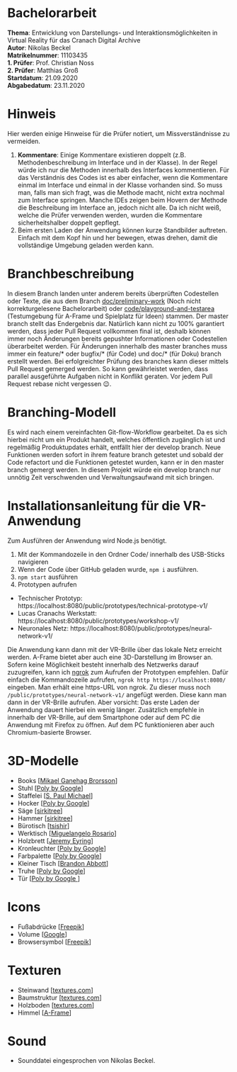 # Bachelorarbeit
**Thema**: Entwicklung von Darstellungs- und Interaktionsmöglichkeiten in Virtual Reality für das Cranach Digital Archive  
**Autor**: Nikolas Beckel  
**Matrikelnummer**: 11103435  
**1. Prüfer**: Prof. Christian Noss  
**2. Prüfer**: Matthias Groß  
**Startdatum**: 21.09.2020  
**Abgabedatum**: 23.11.2020  

# Hinweis
Hier werden einige Hinweise für die Prüfer notiert, um Missverständnisse zu vermeiden.
1. **Kommentare**: Einige Kommentare existieren doppelt (z.B. Methodenbeschreibung im Interface und in der Klasse). In der Regel würde ich nur die Methoden innerhalb des Interfaces kommentieren. Für das Verständnis des Codes ist es aber einfacher, wenn die Kommentare einmal im Interface und einmal in der Klasse vorhanden sind. So muss man, falls man sich fragt, was die Methode macht, nicht extra nochmal zum Interface springen. Manche IDEs zeigen beim Hovern der Methode die Beschreibung im Interface an, jedoch nicht alle. Da ich nicht weiß, welche die Prüfer verwenden werden, wurden die Kommentare sicherheitshalber doppelt gepflegt.
2. Beim ersten Laden der Anwendung können kurze Standbilder auftreten. Einfach mit dem Kopf hin und her bewegen, etwas drehen, damit die vollständige Umgebung geladen
werden kann.

# Branchbeschreibung
In diesem Branch landen unter anderem bereits überprüften Codestellen oder Texte, die aus dem Branch [doc/preliminary-work](https://github.com/nikolasbeckel/Bachelorarbeit/tree/doc/preliminary-work) (Noch nicht korrekturgelesene Bachelorarbeit) oder [code/playground-and-testarea](https://github.com/nikolasbeckel/Bachelorarbeit/tree/code/playground-and-test-area) (Testumgebung für A-Frame und Spielplatz für Ideen) stammen. Der master branch stellt das Endergebnis dar. Natürlich kann nicht zu 100% garantiert werden, dass jeder Pull Request vollkommen final ist, deshalb können immer noch Änderungen bereits gepushter Informationen oder Codestellen überarbeitet werden. Für Änderungen innerhalb des master branches muss immer ein feature/* oder bugfix/* (für Code) und doc/* (für Doku) branch erstellt werden. Bei erfolgreichter Prüfung des branches kann dieser mittels Pull Request gemerged werden. So kann gewährleistet werden, dass parallel ausgeführte Aufgaben nicht in Konflikt geraten. Vor jedem Pull Request rebase nicht vergessen 😉.

# Branching-Modell
Es wird nach einem vereinfachten Git-flow-Workflow gearbeitet. Da es sich hierbei nicht um ein Produkt handelt, welches öffentlich zugänglich ist und regelmäßig Produktupdates erhält, entfällt hier der develop branch. Neue Funktionen werden sofort in ihrem feature branch getestet und sobald der Code refactort und die Funktionen getestet wurden, kann er in den master branch gemergt werden. In diesem Projekt würde ein develop branch nur unnötig Zeit verschwenden und Verwaltungsaufwand mit sich bringen.

# Installationsanleitung für die VR-Anwendung
Zum Ausführen der Anwendung wird Node.js benötigt.
1. Mit der Kommandozeile in den Ordner Code/ innerhalb des USB-Sticks navigieren
2. Wenn der Code über GitHub geladen wurde, `npm i` ausführen.
3. `npm start` ausführen
4. Prototypen aufrufen
  - Technischer Prototyp: https://localhost:8080/public/prototypes/technical-prototype-v1/
  - Lucas Cranachs Werkstatt: https://localhost:8080/public/prototypes/workshop-v1/
  - Neuronales Netz: https://localhost:8080/public/prototypes/neural-network-v1/

Die Anwendung kann dann mit der VR-Brille über das lokale Netz erreicht werden. A-Frame bietet aber auch eine 3D-Darstellung im Browser an. Sofern keine Möglichkeit besteht
innerhalb des Netzwerks darauf zuzugreifen, kann ich [ngrok](https://ngrok.com/) zum Aufrufen der Prototypen empfehlen.
Dafür einfach die Kommandozeile aufrufen, `ngrok http https://localhost:8080/` eingeben. Man erhält eine https-URL von ngrok. Zu dieser muss noch `/public/prototypes/neural-network-v1/` angefügt werden. Diese kann man dann in der VR-Brille aufrufen. Aber vorsicht: Das erste Laden der Anwendung dauert hierbei ein wenig länger.
Zusätzlich empfehle in innerhalb der VR-Brille, auf dem Smartphone oder auf dem PC die Anwendung mit Firefox zu öffnen. Auf dem PC funktionieren aber auch Chromium-basierte Browser.

# 3D-Modelle
- Books [[Mikael Ganehag Brorsson](https://poly.google.com/view/3ZqFRk2aK65)]
- Stuhl [[Poly by Google](https://poly.google.com/view/7Jl72KgiRl-)]
- Staffelei [[S. Paul Michael](https://poly.google.com/view/7Ma1NdvyAZn)]
- Hocker [[Poly by Google](https://poly.google.com/view/38ObxgL6fP7)]
- Säge [[sirkitree](https://poly.google.com/view/6Zn4fd-twjB)]
- Hammer [[sirkitree](https://poly.google.com/view/4vFXBg4-1yW)]
- Bürotisch [[tsishir](https://sketchfab.com/3d-models/bookshelf-34f20abd9ac04717a4bd74f23183078e)]
- Werktisch [[Miguelangelo Rosario](https://poly.google.com/view/2q-JgcTaDeW)]
- Holzbrett [[Jeremy Eyring](https://poly.google.com/view/esOASDtsMZH)]
- Kronleuchter [[Poly by Google](https://poly.google.com/view/bXveeuhkcZY)]
- Farbpalette [[Poly by Google](https://poly.google.com/view/94Eii6n3_fI)]
- Kleiner Tisch [[Brandon Abbott](https://poly.google.com/view/2SeBsVXa3Uj)]
- Truhe [[Poly by Google](https://poly.google.com/view/9sYjmY44GaD)]
- Tür [[Poly by Google ](https://poly.google.com/view/aQp17eqOPFn)]

# Icons
- Fußabdrücke [[Freepik](https://www.flaticon.com/free-icon/footsteps-silhouette-variant_32523?term=footsteps&page=1&position=2&related_item_id=32523)]
- Volume [[Google](https://www.flaticon.com/free-icon/volume_565296?term=volume&page=1&position=2&related_item_id=565296)]
- Browsersymbol [[Freepik](https://www.flaticon.com/free-icon/browser_3781666?term=browser&page=1&position=86&related_item_id=3781666)]

# Texturen
- Steinwand [[textures.com](https://www.textures.com/download/3dscans0058/127590?q=stone+wall)]
- Baumstruktur [[textures.com](https://www.textures.com/download/3dscans0059/127594?q=tree)]
- Holzboden [[textures.com](https://www.textures.com/download/woodplanksold0215/117352?q=wooden)]
- Himmel [[A-Frame](https://aframe.io/)]

# Sound
- Sounddatei eingesprochen von Nikolas Beckel.



